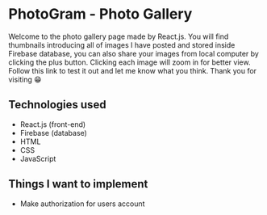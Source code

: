# PhotoGram - Photo Gallery

Welcome to the photo gallery page made by React.js. You will find thumbnails introducing all of images I have posted and stored inside Firebase database, you can also share your images from local computer by clicking the plus button. Clicking each image will zoom in for better view. Follow this link to test it out and let me know what you think. Thank you for visiting 😁

## Technologies used

- React.js (front-end)
- Firebase (database)
- HTML
- CSS
- JavaScript

## Things I want to implement

- Make authorization for users account
